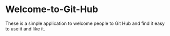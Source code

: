 # Welcome-to-Git-Hub
These is a simple application to welcome people to Git Hub and find it easy to use it and like it.
